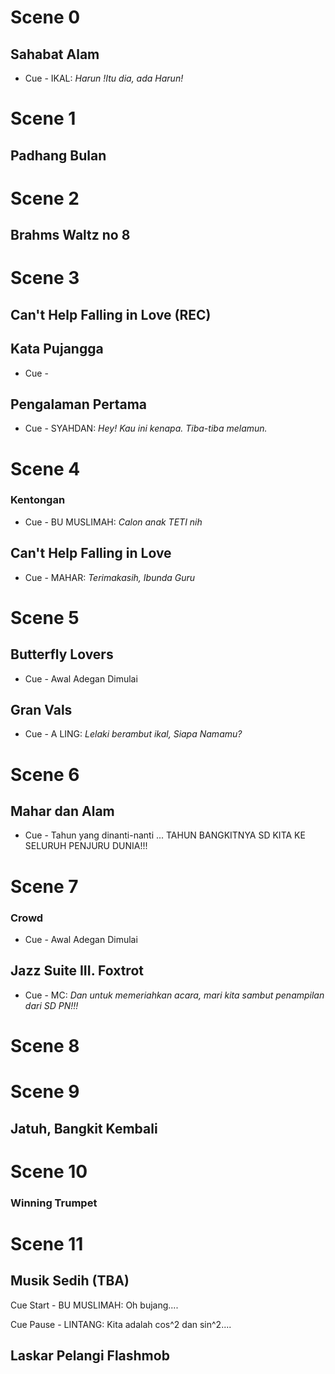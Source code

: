 # Scene 0

## Sahabat Alam

- Cue - IKAL: _Harun !Itu dia, ada Harun!_

# Scene 1
## Padhang Bulan
# Scene 2
## Brahms Waltz no 8

# Scene 3
## Can't Help Falling in Love (REC)
## Kata Pujangga
- Cue - 
## Pengalaman Pertama
- Cue - SYAHDAN: _Hey! Kau ini kenapa. Tiba-tiba
melamun._
# Scene 4
### Kentongan
- Cue - BU MUSLIMAH:  _Calon anak TETI nih_

## Can't Help Falling in Love 
- Cue - MAHAR: _Terimakasih, Ibunda Guru_

# Scene 5
## Butterfly Lovers 
- Cue - Awal Adegan Dimulai

## Gran Vals
- Cue - A LING: _Lelaki berambut ikal, Siapa Namamu?_

# Scene 6
## Mahar dan Alam
- Cue - Tahun yang dinanti-nanti ... TAHUN BANGKITNYA SD KITA KE SELURUH PENJURU DUNIA!!!

# Scene 7
### Crowd
- Cue - Awal Adegan Dimulai
## Jazz Suite III. Foxtrot
- Cue - MC: _Dan untuk memeriahkan acara, mari kita sambut penampilan dari SD PN!!!_

# Scene 8

# Scene 9
## Jatuh, Bangkit Kembali

# Scene 10

### Winning Trumpet

# Scene 11

## Musik Sedih (TBA)
Cue Start - BU MUSLIMAH: Oh bujang....

Cue Pause - LINTANG: Kita adalah cos^2 dan sin^2....

## Laskar Pelangi Flashmob
